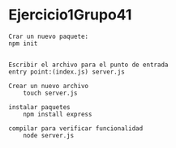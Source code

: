 # Ejercicio1Grupo41

    Crar un nuevo paquete:
    npm init


    Escribir el archivo para el punto de entrada
    entry point:(index.js) server.js

    Crear un nuevo archivo
        touch server.js
    
    instalar paquetes
        npm install express

    compilar para verificar funcionalidad
        node server.js